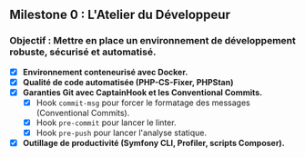 ## Milestone 0 : L'Atelier du Développeur
### Objectif : Mettre en place un environnement de développement robuste, sécurisé et automatisé.

* [X] **Environnement conteneurisé avec Docker.**
* [X] **Qualité de code automatisée (PHP-CS-Fixer, PHPStan)**
* [X] **Garanties Git avec CaptainHook et les Conventional Commits.**
    * [X] Hook `commit-msg` pour forcer le formatage des messages (Conventional Commits).
    * [X] Hook `pre-commit` pour lancer le linter.
    * [X] Hook `pre-push` pour lancer l'analyse statique.
* [X] **Outillage de productivité (Symfony CLI, Profiler, scripts Composer).**
